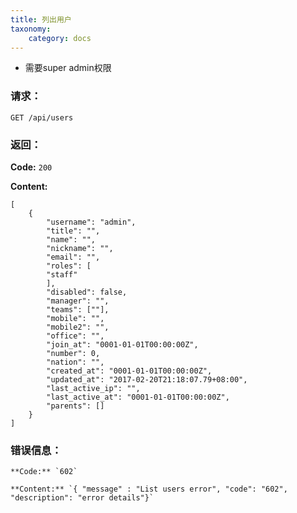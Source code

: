 ```yaml
---
title: 列出用户
taxonomy:
    category: docs
---
```


- 需要super admin权限

### 请求：

    GET /api/users

### 返回：

**Code:** `200`

**Content:** 
```
[
    {
        "username": "admin",
        "title": "",
        "name": "",
        "nickname": "",
        "email": "",
        "roles": [
        "staff"
        ],
        "disabled": false,
        "manager": "",
        "teams": [""],
        "mobile": "",
        "mobile2": "",
        "office": "",
        "join_at": "0001-01-01T00:00:00Z",
        "number": 0,
        "nation": "",
        "created_at": "0001-01-01T00:00:00Z",
        "updated_at": "2017-02-20T21:18:07.79+08:00",
        "last_active_ip": "",
        "last_active_at": "0001-01-01T00:00:00Z",
        "parents": []
    }
]
```

### 错误信息：

    **Code:** `602`
  	
  	**Content:** `{ "message" : "List users error", "code": "602", "description": "error details"}`